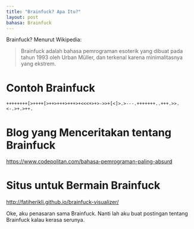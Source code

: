 ```yaml
---
title: "Brainfuck? Apa Itu?"
layout: post
bahasa: Brainfuck
---
```


Brainfuck? Menurut Wikipedia:

> Brainfuck adalah bahasa pemrograman esoterik yang dibuat pada tahun 1993 oleh Urban Müller, dan terkenal karena minimalitasnya yang ekstrem. 

# Contoh Brainfuck

```brainfuck
++++++++[>++++[>++>+++>+++>+<<<+>+>->>+[<]>.>---.+++++++..+++.>>.<-.>+.>++.
```

# Blog yang Menceritakan tentang Brainfuck

<https://www.codepolitan.com/bahasa-pemrograman-paling-absurd>

# Situs untuk Bermain Brainfuck

<http://fatiherikli.github.io/brainfuck-visualizer/>

Oke, aku penasaran sama Brainfuck. Nanti lah aku buat postingan tentang Brainfuck kalau kerasa serunya.